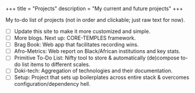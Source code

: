 +++
title = "Projects"
description = "My current and future projects"
+++

My to-do list of projects (not in order and clickable; just raw text for now).

- [ ] Update this site to make it more customized and simple.
- [ ] More blogs. Next up: CORE-TEMPLES framework.
- [ ] Brag Book: Web app that facilitates recording wins.
- [ ] Afro-Metrics: Web report on Black/African institutions and key stats.
- [ ] Primitive To-Do List: Nifty tool to store & automatically (de)compose to-do list items to different scales.
- [ ] Doki-tech: Aggregation of technologies and their documentation.
- [ ] Setup: Project that sets up boilerplates across entire stack & overcomes configuration/dependency hell.
